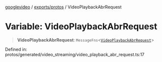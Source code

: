 [googlevideo](../../../README.md) / [exports/protos](../README.md) / VideoPlaybackAbrRequest

# Variable: VideoPlaybackAbrRequest

> **VideoPlaybackAbrRequest**: `MessageFns`\<[`VideoPlaybackAbrRequest`](../interfaces/VideoPlaybackAbrRequest.md)\>

Defined in: protos/generated/video\_streaming/video\_playback\_abr\_request.ts:17
